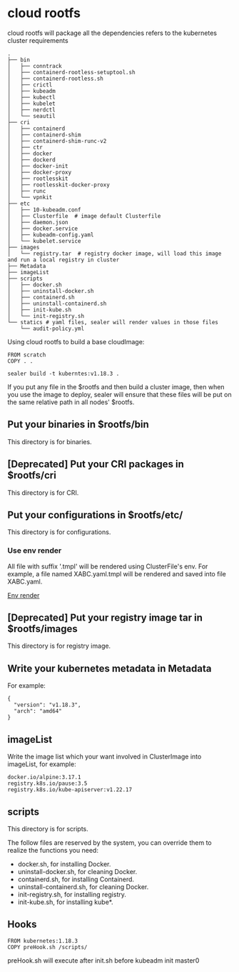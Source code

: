 # cloud rootfs

cloud rootfs will package all the dependencies refers to the kubernetes cluster requirements

```shell script
.
├── bin
│   ├── conntrack
│   ├── containerd-rootless-setuptool.sh
│   ├── containerd-rootless.sh
│   ├── crictl
│   ├── kubeadm
│   ├── kubectl
│   ├── kubelet
│   ├── nerdctl
│   └── seautil
├── cri
│   ├── containerd
│   ├── containerd-shim
│   ├── containerd-shim-runc-v2
│   ├── ctr
│   ├── docker
│   ├── dockerd
│   ├── docker-init
│   ├── docker-proxy
│   ├── rootlesskit
│   ├── rootlesskit-docker-proxy
│   ├── runc
│   └── vpnkit
├── etc
│   ├── 10-kubeadm.conf
│   ├── Clusterfile  # image default Clusterfile
│   ├── daemon.json
│   ├── docker.service
│   ├── kubeadm-config.yaml
│   └── kubelet.service
├── images
│   └── registry.tar  # registry docker image, will load this image and run a local registry in cluster
├── Metadata
├── imageList
├── scripts
│   ├── docker.sh
│   ├── uninstall-docker.sh
│   ├── containerd.sh
│   ├── uninstall-containerd.sh
│   ├── init-kube.sh
│   └── init-registry.sh
└── statics # yaml files, sealer will render values in those files
    └── audit-policy.yml
```

Using cloud rootfs to build a base cloudImage:

```shell script
FROM scratch
COPY . .
```

```shell script
sealer build -t kuberntes:v1.18.3 .
```

If you put any file in the $rootfs and then build a cluster image, then when you use the image to deploy, sealer will ensure that these files will be put on the same relative path in all nodes' $rootfs.

## Put your binaries in $rootfs/bin
This directory is for binaries.

## [Deprecated] Put your CRI packages in $rootfs/cri
This directory is for CRI.

## Put your configurations in $rootfs/etc/
This directory is for configurations.

### Use env render
All file with suffix '.tmpl' will be rendered using ClusterFile's env. For example, a file named XABC.yaml.tmpl will be rendered and saved into file XABC.yaml.

[Env render](https://github.com/sealerio/sealer/blob/main/docs/design/global-config.md#global-configuration)

## [Deprecated] Put your registry image tar in $rootfs/images
This directory is for registry image.

## Write your kubernetes metadata in Metadata

For example:

```shell script
{
  "version": "v1.18.3",
  "arch": "amd64"
}
```

## imageList
Write the image list which your want involved in ClusterImage into imageList, for example:

```
docker.io/alpine:3.17.1
registry.k8s.io/pause:3.5
registry.k8s.io/kube-apiserver:v1.22.17
```

## scripts
This directory is for scripts.

The follow files are reserved by the system, you can override them to realize the functions you need:

- docker.sh, for installing Docker.
- uninstall-docker.sh, for cleaning Docker.
- containerd.sh, for installing Containerd.
- uninstall-containerd.sh, for cleaning Docker.
- init-registry.sh, for installing registry.
- init-kube.sh, for installing kube*.

## Hooks

```shell script
FROM kubernetes:1.18.3
COPY preHook.sh /scripts/
```

preHook.sh will execute after init.sh before kubeadm init master0
